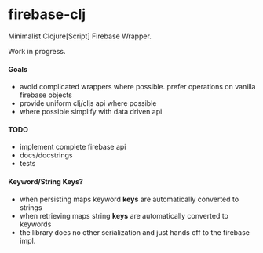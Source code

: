 # firebase-clj

Minimalist Clojure[Script] Firebase Wrapper.

Work in progress.

#### Goals

- avoid complicated wrappers where possible. prefer operations on
vanilla firebase objects
- provide uniform clj/cljs api where possible
- where possible simplify with data driven api

#### TODO

- implement complete firebase api
- docs/docstrings
- tests

#### Keyword/String Keys?

- when persisting maps keyword **keys** are automatically converted to strings
- when retrieving maps string **keys** are automatically converted to keywords
- the library does no other serialization and just hands off to the firebase impl.
